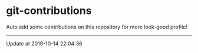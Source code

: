 # git-contributions

Auto add some contributions on this repository for more look-good profile!

---

Update at 2019-10-14 22:04:36
